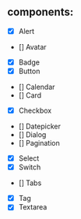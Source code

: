 ## components:

- [x] Alert
- [] Avatar
- [x] Badge
- [x] Button
- [] Calendar
- [] Card
- [x] Checkbox
- [] Datepicker
- [] Dialog
- [] Pagination
- [x] Select
- [x] Switch
- [] Tabs
- [x] Tag
- [x] Textarea
